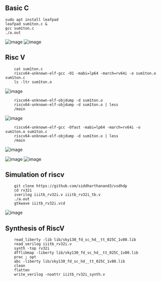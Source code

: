 ## Basic C

    sudo apt install leafpad
    leafpad sum1ton.c &
    gcc sum1ton.c
    ./a.out

![image](https://github.com/saivardhan3333/VSD-HD/assets/60193705/2dd738e0-542f-4cef-9430-6f8c50cc3935)
![image](https://github.com/saivardhan3333/VSD-HD/assets/60193705/f542d1a0-d210-4275-90f8-fcc586f47851)

## Risc V

        cat sum1ton.c
        riscv64-unknown-elf-gcc -O1 -mabi=lp64 -march=rv64i -o sum1ton.o sum1ton.c
        ls -ltr sum1ton.o
![image](https://github.com/saivardhan3333/VSD-HD/assets/60193705/d922627f-cd59-4170-b247-a2456a2173c8)

        riscv64-unknown-elf-objdump -d sum1ton.o
        riscv64-unknown-elf-objdump -d sum1ton.o | less
        /main
![image](https://github.com/saivardhan3333/VSD-HD/assets/60193705/482d9d01-42ff-4032-9909-c54c9011a1ac)

        riscv64-unknown-elf-gcc -Ofast -mabi=lp64 -march=rv64i -o sum1ton.o sum1ton.c
        riscv64-unknown-elf-objdump -d sum1ton.o | less
        /main
![image](https://github.com/saivardhan3333/VSD-HD/assets/60193705/487bbc60-5626-4800-be1c-dbe217924d5f)

![image](https://github.com/saivardhan3333/VSD-HD/assets/60193705/2fe8a7a0-4e1f-4ab6-ae02-6169960ddd0d)
![image](https://github.com/saivardhan3333/VSD-HD/assets/60193705/fddf724c-0c9f-4e0d-8cf9-562414f1aff3)

## Simulation of riscv

        git clone https://github.com/siddharthanand3/vsdhdp
        cd rv32i
        iverilog iiitb_rv32i.v iiitb_rv32i_tb.v
        ./a.out
        gtkwave iiitb_rv32i.vcd

![image](https://github.com/saivardhan3333/VSD-HD/assets/60193705/aebd6e43-ed82-4b87-b6a6-8e5b9c57c8b2)

## Synthesis of RiscV

        read_liberty -lib lib/sky130_fd_sc_hd__tt_025C_1v80.lib
        read_verilog iiitb_rv32i.v
        synth -top rv32i	
        dfflibmap -liberty lib/sky130_fd_sc_hd__tt_025C_1v80.lib
        proc ; opt
        abc -liberty lib/sky130_fd_sc_hd__tt_025C_1v80.lib
        clean
        flatten
        write_verilog -noattr iiitb_rv32i_synth.v

        

        
